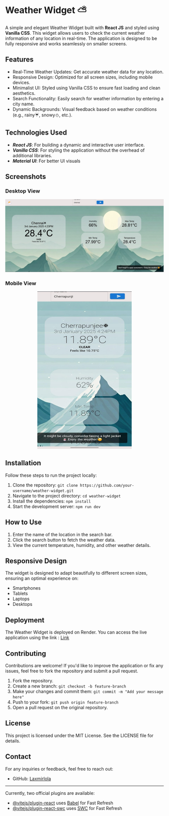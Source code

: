 # Weather Widget ⛅

A simple and elegant Weather Widget built with **React JS** and styled using **Vanilla CSS**. This widget allows users to check the current weather information of any location in real-time. The application is designed to be fully responsive and works seamlessly on smaller screens.

## Features
- Real-Time Weather Updates: Get accurate weather data for any location.
- Responsive Design: Optimized for all screen sizes, including mobile devices.
- Minimalist UI: Styled using Vanilla CSS to ensure fast loading and clean aesthetics.
- Search Functionality: Easily search for weather information by entering a city name.
- Dynamic Backgrounds: Visual feedback based on weather conditions (e.g., rainy☔, snowy⛄, etc.).

## Technologies Used
- ***React JS***: For building a dynamic and interactive user interface.
- ***Vanilla CSS***: For styling the application without the overhead of additional libraries.
- ***Material UI***: For better UI visuals

## Screenshots
### Desktop View
<p align="center"><img src="/src/assets/review1.jpg" width="1000">

### Mobile View
<p align="center"><img src="/src/assets/review2.jpg" width="300" height="500">

## Installation
Follow these steps to run the project locally:
1. Clone the repository:
   `git clone https://github.com/your-username/weather-widget.git`
2. Navigate to the project directory:
    `cd weather-widget`
3. Install the dependencies:
    `npm install`
4. Start the development server:
    `npm run dev`

## How to Use

1. Enter the name of the location in the search bar.
2. Click the search button to fetch the weather data.
3. View the current temperature, humidity, and other weather details.
   

## Responsive Design

The widget is designed to adapt beautifully to different screen sizes, ensuring an optimal experience on:
- Smartphones
- Tablets
- Laptops
- Desktops

## Deployment
The Weather Widget is deployed on Render. You can access the live application using the link  : [Link](https://weather-widget-1-806p.onrender.com)

## Contributing

Contributions are welcome! If you'd like to improve the application or fix any issues, feel free to fork the repository and submit a pull request.
1. Fork the repository.
2. Create a new branch:
`git checkout -b feature-branch`
3. Make your changes and commit them:
`git commit -m "Add your message here"`
4. Push to your fork:
`git push origin feature-branch`
5. Open a pull request on the original repository.

## License
This project is licensed under the MIT License. See the LICENSE file for details.

## Contact
For any inquiries or feedback, feel free to reach out:
- GitHub: [Laxmirlola](https://github.com/Laxmirlola)

---
Currently, two official plugins are available:
- [@vitejs/plugin-react](https://github.com/vitejs/vite-plugin-react/blob/main/packages/plugin-react/README.md) uses [Babel](https://babeljs.io/) for Fast Refresh
- [@vitejs/plugin-react-swc](https://github.com/vitejs/vite-plugin-react-swc) uses [SWC](https://swc.rs/) for Fast Refresh
